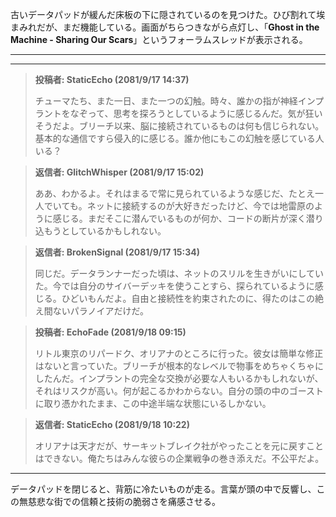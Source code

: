 古いデータパッドが緩んだ床板の下に隠されているのを見つけた。ひび割れて埃まみれだが、まだ機能している。画面がちらつきながら点灯し、「**Ghost in the Machine - Sharing Our Scars**」というフォーラムスレッドが表示される。

---

---

> **投稿者: StaticEcho (2081/9/17 14:37)**
>
> チューマたち、また一日、また一つの幻触。時々、誰かの指が神経インプラントをなぞって、思考を探ろうとしているように感じるんだ。気が狂いそうだよ。ブリーチ以来、脳に接続されているものは何も信じられない。基本的な通信ですら侵入的に感じる。誰か他にもこの幻触を感じている人いる？

> **返信者: GlitchWhisper (2081/9/17 15:02)**
>
> ああ、わかるよ。それはまるで常に見られているような感じだ、たとえ一人でいても。ネットに接続するのが大好きだったけど、今では地雷原のように感じる。まだそこに潜んでいるものが何か、コードの断片が深く潜り込もうとしているかもしれない。

> **返信者: BrokenSignal (2081/9/17 15:34)**
>
> 同じだ。データランナーだった頃は、ネットのスリルを生きがいにしていた。今では自分のサイバーデッキを使うことすら、探られているように感じる。ひどいもんだよ。自由と接続性を約束されたのに、得たのはこの絶え間ないパラノイアだけだ。

> **投稿者: EchoFade (2081/9/18 09:15)**
>
> リトル東京のリパードク、オリアナのところに行った。彼女は簡単な修正はないと言っていた。ブリーチが根本的なレベルで物事をめちゃくちゃにしたんだ。インプラントの完全な交換が必要な人もいるかもしれないが、それはリスクが高い。何が起こるかわからない。自分の頭の中のゴーストに取り憑かれたまま、この中途半端な状態にいるしかない。

> **返信者: StaticEcho (2081/9/18 10:22)**
>
> オリアナは天才だが、サーキットブレイク社がやったことを元に戻すことはできない。俺たちはみんな彼らの企業戦争の巻き添えだ。不公平だよ。

---

データパッドを閉じると、背筋に冷たいものが走る。言葉が頭の中で反響し、この無慈悲な街での信頼と技術の脆弱さを痛感させる。
